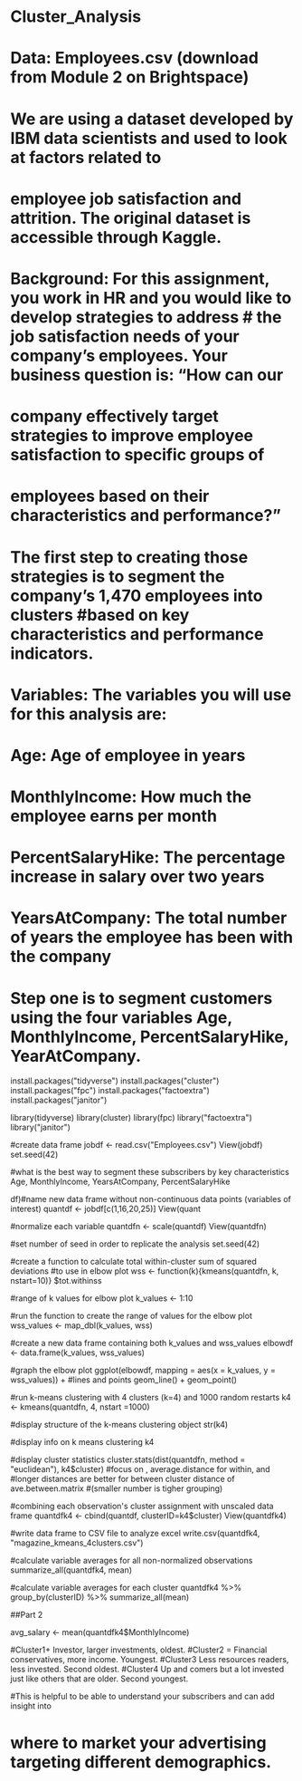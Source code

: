 # Cluster_Analysis


# Data: Employees.csv (download from Module 2 on Brightspace)
# We are using a dataset developed by IBM data scientists and used to look at factors related to 
# employee job satisfaction and attrition. The original dataset is accessible through Kaggle. 

# Background: For this assignment, you work in HR and you would like to develop strategies to address # the job satisfaction needs of your company’s employees. Your business question is: “How can our 
# company effectively target strategies to improve employee satisfaction to specific groups of 
# employees based on their characteristics and performance?”

# The first step to creating those strategies is to segment the company’s 1,470 employees into clusters #based on key characteristics and performance indicators. 

# Variables: The variables you will use for this analysis are:

# Age: Age of employee in years
# MonthlyIncome: How much the employee earns per month
# PercentSalaryHike: The percentage increase in salary over two years
# YearsAtCompany: The total number of years the employee has been with the company


# Step one is to segment customers using the four variables Age, MonthlyIncome, PercentSalaryHike, YearAtCompany.

install.packages("tidyverse")
install.packages("cluster")
install.packages("fpc")
install.packages("factoextra")
install.packages("janitor")

library(tidyverse)
library(cluster)
library(fpc)
library("factoextra")
library("janitor")

#create data frame
jobdf <- read.csv("Employees.csv")
View(jobdf)
set.seed(42)


#what is the best way to segment these subscribers by key characteristics Age, MonthlyIncome, YearsAtCompany, PercentSalaryHike




df)#name new data frame without non-continuous data points (variables of interest)
quantdf <- jobdf[c(1,16,20,25)]
View(quant

#normalize each variable
quantdfn <- scale(quantdf)
View(quantdfn)

#set number of seed in order to replicate the analysis
set.seed(42)

#create a function to calculate total within-cluster sum of squared deviations
#to use in elbow plot
wss <- function(k){kmeans(quantdfn, k, nstart=10)} $tot.withinss

#range of k values for elbow plot
k_values <- 1:10


#run the function to create the range of values for the elbow plot
wss_values <- map_dbl(k_values, wss)

#create a new data frame containing both k_values and wss_values
elbowdf <- data.frame(k_values, wss_values)

#graph the elbow plot
ggplot(elbowdf, mapping = aes(x = k_values, y = wss_values)) +
  #lines and points
  geom_line() + geom_point()

#run k-means clustering with 4 clusters (k=4) and 1000 random restarts
k4 <- kmeans(quantdfn, 4, nstart =1000)

#display structure of the k-means clustering object
str(k4)

#display info on k means clustering
k4


#display cluster statistics
cluster.stats(dist(quantdfn, method = "euclidean"), k4$cluster)
#focus on , average.distance for within, and
#longer distances are better for  between cluster distance of ave.between.matrix
#(smaller number is tigher grouping)


#combining each observation's cluster assignment with unscaled data frame
quantdfk4 <- cbind(quantdf, clusterID=k4$cluster)
View(quantdfk4)


#write data frame to CSV file to analyze excel
write.csv(quantdfk4, "magazine_kmeans_4clusters.csv")

#calculate variable averages for all non-normalized observations
summarize_all(quantdfk4, mean)

#calculate variable averages for each cluster
quantdfk4 %>%
  group_by(clusterID) %>%
  summarize_all(mean)
  
##Part 2



avg_salary <- mean(quantdfk4$MonthlyIncome)

#Cluster1+ Investor, larger investments, oldest.
#Cluster2 = Financial conservatives, more income. Youngest.
#Cluster3 Less resources readers, less invested. Second oldest.
#Cluster4 Up and comers but a lot invested just like others that are older. Second youngest.

#This is helpful to be able to understand your subscribers and can add insight into
# where to market your advertising targeting different demographics.
